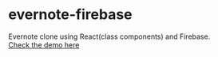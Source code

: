 # evernote-firebase
Evernote clone using React(class components) and Firebase.
<br />
[Check the demo here](https://evernote-ec1a9.web.app/)
